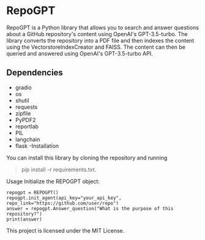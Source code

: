 
# RepoGPT
RepoGPT is a Python library that allows you to search and answer questions about a GitHub repository's content using OpenAI's GPT-3.5-turbo. The library converts the repository into a PDF file and then indexes the content using the VectorstoreIndexCreator and FAISS. The content can then be queried and answered using OpenAI's GPT-3.5-turbo API.

## Dependencies
- gradio
- os
- shutil
- requests
- zipfile
- PyPDF2
- reportlab
- PIL
- langchain
- flask
-Installation


You can install this library by cloning the repository and running 
>pip install -r requirements.txt.

Usage
Initialize the REPOGPT object:
```
repogpt = REPOGPT()
repogpt.init_agent(api_key="your_api_key", repo_link="https://github.com/user/repo")
answer = repogpt.Answer_question("What is the purpose of this repository?")
print(answer)

```


This project is licensed under the MIT License.



